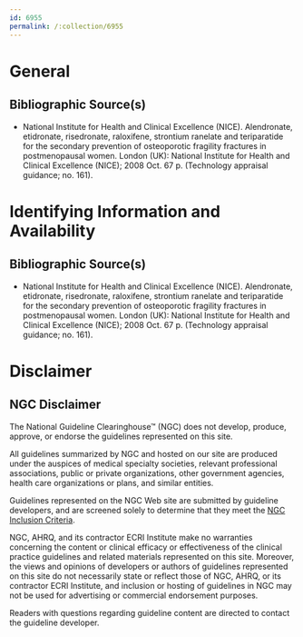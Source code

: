 ```yaml
---
id: 6955
permalink: /:collection/6955
---
```


# General

## Bibliographic Source(s)

- National Institute for Health and Clinical Excellence (NICE). Alendronate, etidronate, risedronate, raloxifene, strontium ranelate and teriparatide for the secondary prevention of osteoporotic fragility fractures in postmenopausal women. London (UK): National Institute for Health and Clinical Excellence (NICE); 2008 Oct. 67 p. (Technology appraisal guidance; no. 161).

# Identifying Information and Availability

## Bibliographic Source(s)

- National Institute for Health and Clinical Excellence (NICE). Alendronate, etidronate, risedronate, raloxifene, strontium ranelate and teriparatide for the secondary prevention of osteoporotic fragility fractures in postmenopausal women. London (UK): National Institute for Health and Clinical Excellence (NICE); 2008 Oct. 67 p. (Technology appraisal guidance; no. 161).

# Disclaimer

## NGC Disclaimer

The National Guideline Clearinghouse™ (NGC) does not develop, produce, approve, or endorse the guidelines represented on this site.

All guidelines summarized by NGC and hosted on our site are produced under the auspices of medical specialty societies, relevant professional associations, public or private organizations, other government agencies, health care organizations or plans, and similar entities.

Guidelines represented on the NGC Web site are submitted by guideline developers, and are screened solely to determine that they meet the [NGC Inclusion Criteria](/help-and-about/summaries/inclusion-criteria).

NGC, AHRQ, and its contractor ECRI Institute make no warranties concerning the content or clinical efficacy or effectiveness of the clinical practice guidelines and related materials represented on this site. Moreover, the views and opinions of developers or authors of guidelines represented on this site do not necessarily state or reflect those of NGC, AHRQ, or its contractor ECRI Institute, and inclusion or hosting of guidelines in NGC may not be used for advertising or commercial endorsement purposes.

Readers with questions regarding guideline content are directed to contact the guideline developer.

